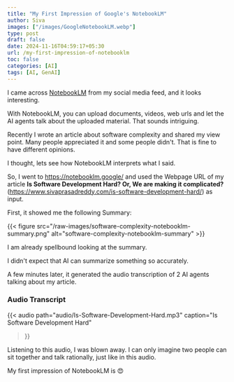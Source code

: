```yaml
---
title: "My First Impression of Google's NotebookLM"
author: Siva
images: ["/images/GoogleNotebookLM.webp"]
type: post
draft: false
date: 2024-11-16T04:59:17+05:30
url: /my-first-impression-of-notebooklm
toc: false
categories: [AI]
tags: [AI, GenAI]
---
```


I came across [NotebookLM](https://notebooklm.google/) from my social media feed, and it looks interesting.

With NotebookLM, you can upload documents, videos, web urls and let the AI agents talk about the uploaded material.
That sounds intriguing.

Recently I wrote an article about software complexity and shared my view point.
Many people appreciated it and some people didn't. That is fine to have different opinions.

<!--more-->

I thought, lets see how NotebookLM interprets what I said.

So, I went to https://notebooklm.google/ and used the Webpage URL of my article
**Is Software Development Hard? Or, We are making it complicated?** (https://www.sivaprasadreddy.com/is-software-development-hard/)
as input.

First, it showed me the following Summary:

{{< figure src="/raw-images/software-complexity-notebooklm-summary.png" alt="software-complexity-notebooklm-summary" >}}

I am already spellbound looking at the summary.

I didn't expect that AI can summarize something so accurately.

A few minutes later, it generated the audio transcription of 2 AI agents talking about my article.

### Audio Transcript

{{< audio
path="audio/Is-Software-Development-Hard.mp3"
caption="Is Software Development Hard"
>}}

Listening to this audio, I was blown away.
I can only imagine two people can sit together and talk rationally, just like in this audio.

My first impression of NotebookLM is :heart_eyes:
